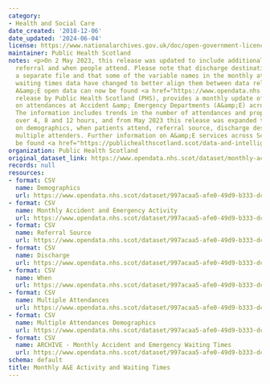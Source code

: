 ```yaml
---
category:
- Health and Social Care
date_created: '2018-12-06'
date_updated: '2024-06-04'
license: https://www.nationalarchives.gov.uk/doc/open-government-licence/version/3/
maintainer: Public Health Scotland
notes: <p>On 2 May 2023, this release was updated to include additional data for demographics,
  referral and when people attend. Please note that discharge destination is now in
  a separate file and that some of the variable names in the monthly attendance and
  waiting times data have changed to better align them between data releases. Weekly
  A&amp;E open data can now be found <a href="https://www.opendata.nhs.scot/dataset/weekly-accident-and-emergency-activity-and-waiting-times">here</a>.\r\n\r\nThis
  release by Public Health Scotland (PHS), provides a monthly update of key statistics
  on attendances at Accident &amp; Emergency Departments (A&amp;E) across Scotland.
  The information includes trends in the number of attendances and proportion waiting
  over 4, 8 and 12 hours, and from May 2023 this release was expanded to include data
  on demographics, when patients attend, referral source, discharge destination and
  multiple attenders. Further information on A&amp;E services across Scotland can
  be found <a href="https://publichealthscotland.scot/data-and-intelligence/ae-activity/">here</a>.</p>
organization: Public Health Scotland
original_dataset_link: https://www.opendata.nhs.scot/dataset/monthly-accident-and-emergency-activity-and-waiting-times
records: null
resources:
- format: CSV
  name: Demographics
  url: https://www.opendata.nhs.scot/dataset/997acaa5-afe0-49d9-b333-dcf84584603d/resource/6abbf8e4-e4e0-4a56-a7b9-f7c7b4171ff3/download/opendata_monthly_ae_demographics_202404.csv
- format: CSV
  name: Monthly Accident and Emergency Activity
  url: https://www.opendata.nhs.scot/dataset/997acaa5-afe0-49d9-b333-dcf84584603d/resource/37ba17b1-c323-492c-87d5-e986aae9ab59/download/monthly_ae_activity_202404.csv
- format: CSV
  name: Referral Source
  url: https://www.opendata.nhs.scot/dataset/997acaa5-afe0-49d9-b333-dcf84584603d/resource/235407ca-1676-472e-9e4d-6e7230934a95/download/opendata_monthly_ae_referral_202404.csv
- format: CSV
  name: Discharge
  url: https://www.opendata.nhs.scot/dataset/997acaa5-afe0-49d9-b333-dcf84584603d/resource/c4622324-f59c-4011-a67b-83b59c59ca94/download/opendata_monthly_ae_discharge_202404.csv
- format: CSV
  name: When
  url: https://www.opendata.nhs.scot/dataset/997acaa5-afe0-49d9-b333-dcf84584603d/resource/022c3b27-6a58-48dc-8038-8f1f93bb0e78/download/opendata_monthly_ae_when_202404.csv
- format: CSV
  name: Multiple Attendances
  url: https://www.opendata.nhs.scot/dataset/997acaa5-afe0-49d9-b333-dcf84584603d/resource/0ca3b959-b758-4532-bb55-aa86da28679e/download/opendata_monthly_ae_multiple_attendances_202404.csv
- format: CSV
  name: Multiple Attendances Demographics
  url: https://www.opendata.nhs.scot/dataset/997acaa5-afe0-49d9-b333-dcf84584603d/resource/7f2e9288-5ea7-4d55-819d-dde4d211c72d/download/opendata_monthly_ae_multiple_attendances_demographics_202404.csv
- format: CSV
  name: ARCHIVE - Monthly Accident and Emergency Waiting Times
  url: https://www.opendata.nhs.scot/dataset/997acaa5-afe0-49d9-b333-dcf84584603d/resource/2a4adc0a-e8e3-4605-9ade-61e13a85b3b9/download/monthly_ae_waitingtimes_202303.csv
schema: default
title: Monthly A&E Activity and Waiting Times
---
```


